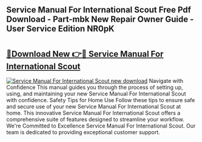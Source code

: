 ## Service Manual For International Scout Free Pdf Download - Part-mbk New Repair Owner Guide - User Service Edition NR0pK

# <h2><a href="http://bc81613.oget.top/?id=Service+Manual+For+International+Scout">🔗Download New 👉🔴 Service Manual For International Scout</a></h2>

[![Service Manual For International Scout new download](https://i.imgur.com/5g1atiW.png)](http://bc81613.oget.top/?id=Service+Manual+For+International+Scout)
Navigate with Confidence This manual guides you through the process of setting up, using, and maintaining your new Service Manual For International Scout with confidence. Safety Tips for Home Use Follow these tips to ensure safe and secure use of your new Service Manual For International Scout at home. This innovative Service Manual For International Scout offers a comprehensive suite of features designed to streamline your workflow. We're Committed to Excellence Service Manual For International Scout. Our team is dedicated to providing exceptional customer support.
